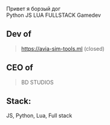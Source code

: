 Привет я борзый дог <br />
Python JS LUA FULLSTACK Gamedev <br />
## Dev of <br />
>https://avia-sim-tools.ml (closed)<br />
## CEO of <br />
> BD STUDIOS
## Stack:
JS, Python, Lua, Full stack
